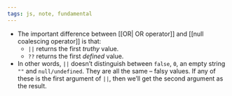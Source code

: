 ```yaml
---
tags: js, note, fundamental
---
```


- The important difference between [[OR| OR operator]] and [[null coalescing operator]]  is that:
	- `||` returns the first _truthy_ value.
	- `??` returns the first _defined_ value.
- In other words, `||` doesn’t distinguish between `false`, `0`, an empty string `""` and `null/undefined`. They are all the same – falsy values. If any of these is the first argument of `||`, then we’ll get the second argument as the result.